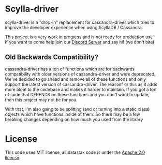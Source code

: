 # Scylla-driver

scylla-driver is a "drop-in" replacement for cassandra-driver which tries to improve the developer experience when using ScyllaDB / Cassandra.


This project is a very work in progress and is not ready for production use. If you want to come help join our [Discord Server](https://discord.gg/DaBDBYS48Q) and say hi! (we don't bite)

## Old Backwards Compatibility?

cassandra-driver has a ton of functions which are for backwards compatibility with older versions of cassandra-driver and were deprecated, We've decided to go ahead and remove all of these functions and only support the latest version of cassandra-driver. The reasonf or this as it adds more bloat to the codebase and makes it harder to maintain. If you got a ton of code that DEPENDS on these functions and you don't want to update, then this project may not be for you.


With that, I'm also going to be splitting (and or turning into a static class) objects which have functions inside of them. So there may be a few breaking changes depending on how much you used from the library

# License

This code uses MIT license, all datastax code is under the [Apache 2.0 license](https://github.com/datastax/nodejs-driver/blob/master/LICENSE.txt).
